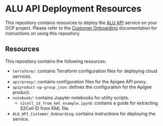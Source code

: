 # ALU API Deployment Resources

This repository contains resources to deploy the [ALU API](https://agri.withgoogle.com/developer/) service on your GCP project.
Please refer to the [Customer Onboarding](./ALU_API_Customer_Onboarding.pdf) documentation for instructions on using this repository.

## Resources

This repository contains the following resources:

- `terraform/`: contains Terraform configuration files for deploying cloud services.
- `apirproxy/`: contains configuration files for the Apigee API proxy.
- `apiproduct-op-group.json`: defines the configuration for the Apigee product.
- `notebook/`: contains Jupyter notebooks for utility scripts.
  - `s2cell_id_from_kml_example.ipynb`: contains a guide for extracting S2Cell ID from KML file.
- `ALU_API_Customer_Onboarding`: contains instructions for deploying the service.
